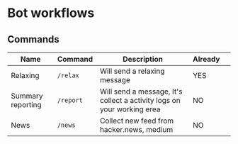 # Bot workflows

## Commands
|  Name | Command  | Description  | Already  |   |
|---|---|---|---|---|
| Relaxing  | `/relax`  | Will send a relaxing message | YES  |   |
| Summary reporting | `/report` | Will send a message, It's collect a activity logs on your working erea  | NO  |   |
| News | `/news` | Collect new feed from hacker.news, medium | NO  |   |
